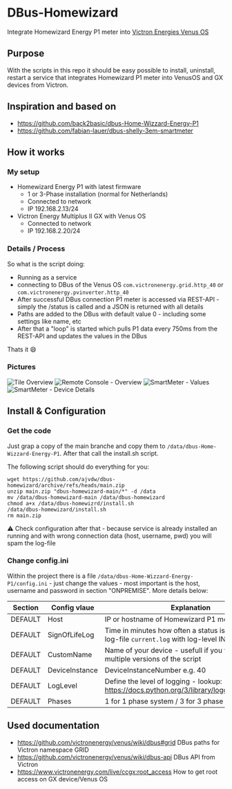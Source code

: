 # DBus-Homewizard
Integrate Homewizard Energy P1 meter into [Victron Energies Venus OS](https://github.com/victronenergy/venus)

## Purpose
With the scripts in this repo it should be easy possible to install, uninstall, restart a service that integrates Homewizard P1 meter into VenusOS and GX devices from Victron.


## Inspiration and based on
- https://github.com/back2basic/dbus-Home-Wizzard-Energy-P1
- https://github.com/fabian-lauer/dbus-shelly-3em-smartmeter

## How it works
### My setup
- Homewizard Energy P1 with latest firmware 
  - 1 or 3-Phase installation (normal for Netherlands)
  - Connected to network
  - IP 192.168.2.13/24  
- Victron Energy Multiplus II GX with Venus OS
  - Connected to network
  - IP 192.168.2.20/24

### Details / Process
So what is the script doing:
- Running as a service
- connecting to DBus of the Venus OS `com.victronenergy.grid.http_40` or `com.victronenergy.pvinverter.http_40`
- After successful DBus connection P1 meter is accessed via REST-API - simply the /status is called and a JSON is returned with all details
- Paths are added to the DBus with default value 0 - including some settings like name, etc
- After that a "loop" is started which pulls P1 data every 750ms from the REST-API and updates the values in the DBus

Thats it 😄

### Pictures
![Tile Overview](media/VenusOs_Overview.png)
![Remote Console - Overview](media/VenusOs_DeviceList.png) 
![SmartMeter - Values](media/VenusOs_P1.png)
![SmartMeter - Device Details](media/VenusOs_Service.png)

## Install & Configuration
### Get the code
Just grap a copy of the main branche and copy them to `/data/dbus-Home-Wizzard-Energy-P1`.
After that call the install.sh script.

The following script should do everything for you:
```
wget https://github.com/ajvdw/dbus-homewizard/archive/refs/heads/main.zip
unzip main.zip "dbus-homewizard-main/*" -d /data
mv /data/dbus-homewizard-main /data/dbus-homewizard
chmod a+x /data/dbus-homewizrd/install.sh
/data/dbus-homewizard/install.sh
rm main.zip
```
⚠️ Check configuration after that - because service is already installed an running and with wrong connection data (host, username, pwd) you will spam the log-file

### Change config.ini
Within the project there is a file `/data/dbus-Home-Wizzard-Energy-P1/config.ini` - just change the values - most important is the host, username and password in section "ONPREMISE". More details below:

| Section  | Config vlaue | Explanation |
| ------------- | ------------- | ------------- |
| DEFAULT  | Host | IP or hostname of Homewizard P1 meter |
| DEFAULT  | SignOfLifeLog  | Time in minutes how often a status is added to the log-file `current.log` with log-level INFO |
| DEFAULT  | CustomName  | Name of your device - usefull if you want to run multiple versions of the script |
| DEFAULT  | DeviceInstance  | DeviceInstanceNumber e.g. 40 |
| DEFAULT  | LogLevel  | Define the level of logging - lookup: https://docs.python.org/3/library/logging.html#levels |
| DEFAULT  | Phases  | 1 for 1 phase system / 3 for 3 phase system |


## Used documentation
- https://github.com/victronenergy/venus/wiki/dbus#grid   DBus paths for Victron namespace GRID
- https://github.com/victronenergy/venus/wiki/dbus-api   DBus API from Victron
- https://www.victronenergy.com/live/ccgx:root_access   How to get root access on GX device/Venus OS
